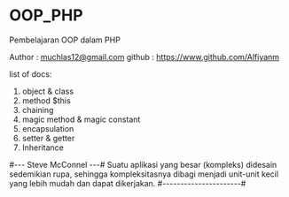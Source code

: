 # OOP_PHP

 Pembelajaran OOP dalam PHP

 Author : muchlas12@gmail.com
 github : <https://www.github.com/Alfiyanm>

 list of docs:
1. object & class
2. method $this
3. chaining
4. magic method & magic constant
5. encapsulation
6. setter & getter
7. Inheritance

 #--- Steve McConnel ---#
 Suatu aplikasi yang besar (kompleks) didesain sedemikian rupa, sehingga kompleksitasnya dibagi menjadi unit-unit kecil yang lebih mudah dan dapat dikerjakan.
 #----------------------#
